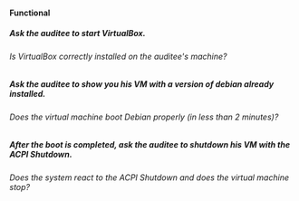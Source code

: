 #### Functional

##### Ask the auditee to start VirtualBox.

###### Is VirtualBox correctly installed on the auditee's machine?

##### Ask the auditee to show you his VM with a version of debian already installed.

###### Does the virtual machine boot Debian properly (in less than 2 minutes)?

##### After the boot is completed, ask the auditee to shutdown his VM with the ACPI Shutdown.

###### Does the system react to the ACPI Shutdown and does the virtual machine stop?
